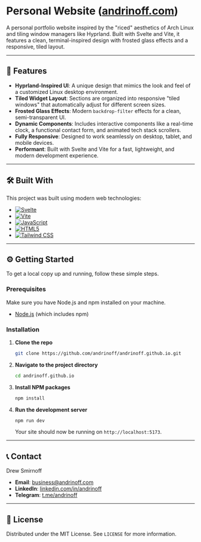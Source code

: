 # Personal Website ([andrinoff.com](https://andrinoff.com))



A personal portfolio website inspired by the "riced" aesthetics of Arch Linux and tiling window managers like Hyprland. Built with Svelte and Vite, it features a clean, terminal-inspired design with frosted glass effects and a responsive, tiled layout.

---

## 🚀 Features

-   **Hyprland-Inspired UI**: A unique design that mimics the look and feel of a customized Linux desktop environment.
-   **Tiled Widget Layout**: Sections are organized into responsive "tiled windows" that automatically adjust for different screen sizes.
-   **Frosted Glass Effects**: Modern `backdrop-filter` effects for a clean, semi-transparent UI.
-   **Dynamic Components**: Includes interactive components like a real-time clock, a functional contact form, and animated tech stack scrollers.
-   **Fully Responsive**: Designed to work seamlessly on desktop, tablet, and mobile devices.
-   **Performant**: Built with Svelte and Vite for a fast, lightweight, and modern development experience.

---

## 🛠️ Built With

This project was built using modern web technologies:

-   [![Svelte](https://img.shields.io/badge/Svelte-4A4A55?style=for-the-badge&logo=svelte&logoColor=FF3E00)](https://svelte.dev/)
-   [![Vite](https://img.shields.io/badge/Vite-B73BFE?style=for-the-badge&logo=vite&logoColor=FFD62E)](https://vitejs.dev/)
-   [![JavaScript](https://img.shields.io/badge/JavaScript-F7DF1E?style=for-the-badge&logo=javascript&logoColor=black)](https://developer.mozilla.org/en-US/docs/Web/JavaScript)
-   [![HTML5](https://img.shields.io/badge/HTML5-E34F26?style=for-the-badge&logo=html5&logoColor=white)](https://developer.mozilla.org/en-US/docs/Web/Guide/HTML/HTML5)
-   [![Tailwind CSS](https://img.shields.io/badge/Tailwind_CSS-grey?style=for-the-badge&logo=tailwind-css&logoColor=38B2AC)](https://tailwindcss.com/)

---

## ⚙️ Getting Started

To get a local copy up and running, follow these simple steps.

### Prerequisites

Make sure you have Node.js and npm installed on your machine.
- [Node.js](https://nodejs.org/) (which includes npm)

### Installation

1.  **Clone the repo**
    ```sh
    git clone https://github.com/andrinoff/andrinoff.github.io.git
    ```
2.  **Navigate to the project directory**
    ```sh
    cd andrinoff.github.io
    ```
3.  **Install NPM packages**
    ```sh
    npm install
    ```
4.  **Run the development server**
    ```sh
    npm run dev
    ```
    Your site should now be running on `http://localhost:5173`.

---

## 📞 Contact

Drew Smirnoff

-   **Email**: [business@andrinoff.com](mailto:business@andrinoff.com)
-   **LinkedIn**: [linkedin.com/in/andrinoff](https://linkedin.com/in/andrinoff)
-   **Telegram**: [t.me/andrinoff](https://t.me/andrinoff)

---

## 📄 License

Distributed under the MIT License. See `LICENSE` for more information.
